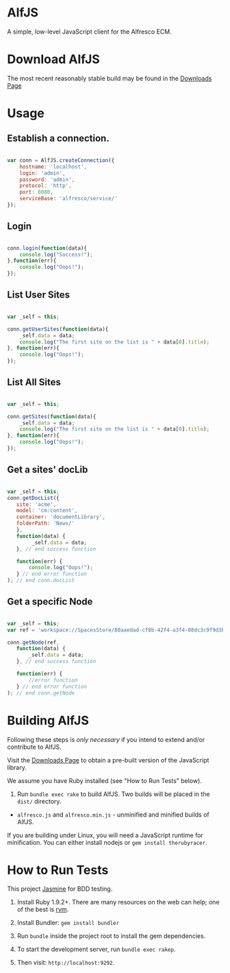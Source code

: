 # AlfJS
A simple, low-level JavaScript client for the Alfresco ECM.

# Download AlfJS
The most recent reasonably stable build may be found in the [Downloads Page](https://github.com/Alfresco/AlfJS/downloads)

# Usage

## Establish a connection.
```javascript

var conn = AlfJS.createConnection({
    hostname: 'localhost',
    login: 'admin',
    password: 'admin',
    protocol: 'http',
    port: 8080,
    serviceBase: 'alfresco/service/'
});

```

## Login
```javascript

conn.login(function(data){
    console.log("Success!");
},function(err){
    console.log("Oops!");
});

```

## List User Sites

```javascript

var _self = this;

conn.getUserSites(function(data){
    _self.data = data;
    console.log("The first site on the list is " + data[0].title);
}, function(err){
    console.log("Oops!");
});

```

## List All Sites

```javascript

var _self = this;

conn.getSites(function(data){
    _self.data = data;
    console.log("The first site on the list is " + data[0].title);
}, function(err){
    console.log("Oops!");
});

```

## Get a sites' docLib

```javascript

var _self = this;
conn.getDocList({
   site: 'acme',
   model: 'cm:content',
   container: 'documentLibrary',
   folderPath: 'News/'
   },
   function(data) {
        _self.data = data;
   }, // end success function

   function(err) {
       console.log("Oops!");
   } // end error function
); // end conn.docList

```

## Get a specific Node

```javascript

var _self = this;
var ref = 'workspace://SpacesStore/80aaedad-cf8b-42f4-a3f4-88dc3c9f9d3b';

conn.getNode(ref,
   function(data) {
       _self.data = data;
   }, // end success function

   function(err) {
       //error function
   } // end error function
); // end conn.getNode


```

# Building AlfJS

Following these steps is *only necessary* if you intend to extend and/or contribute to AlfJS.

Visit the [Downloads Page](https://github.com/Alfresco/AlfJS/downloads) to obtain a pre-built version of the JavaScript library.

We assume you have Ruby installed (see "How to Run Tests" below).

1. Run `bundle exec rake` to build AlfJS. Two builds will be placed in the `dist/` directory.
  * `alfresco.js` and `alfresco.min.js` - unminified and minified
    builds of AlfJS.

If you are building under Linux, you will need a JavaScript runtime for
minification. You can either install nodejs or `gem install
therubyracer`.

# How to Run Tests

This project [Jasmine](http://pivotal.github.com/jasmine/) for BDD testing.

1. Install Ruby 1.9.2+. There are many resources on the web can help; one of the best is [rvm](http://rvm.beginrescueend.com/).

2. Install Bundler: `gem install bundler`

3. Run `bundle` inside the project root to install the gem dependencies.

4. To start the development server, run `bundle exec rakep`.

5. Then visit: `http://localhost:9292`.